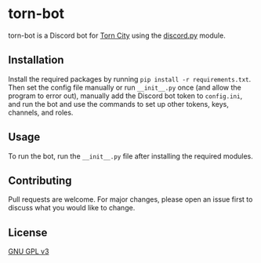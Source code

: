 # torn-bot

torn-bot is a Discord bot for [Torn City](https://www.torn.com) using the [discord.py](https://github.com/Rapptz/discord.py) module.

## Installation

Install the required packages by running `pip install -r requirements.txt`. Then set the config file manually or run `__init__.py` once (and allow the program to error out), manually add the Discord bot token to `config.ini`, and run the bot and use the commands to set up other tokens, keys, channels, and roles.

## Usage

To run the bot, run the `__init__.py` file after installing the required modules.

## Contributing
Pull requests are welcome. For major changes, please open an issue first to discuss what you would like to change.

## License
[GNU GPL v3](https://github.com/dssecret/torn-bot/blob/main/LICENSE)
